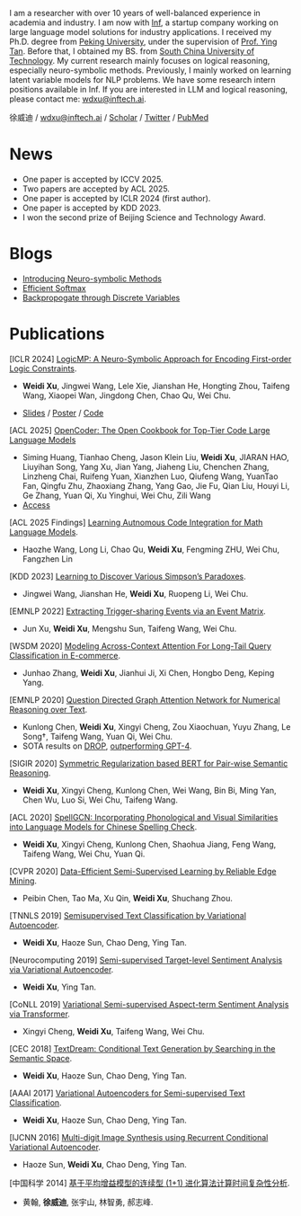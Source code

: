 I am a researcher with over 10 years of well-balanced experience in academia and industry. I am now with [Inf](https://inftech.ai/), a startup company working on large language model solutions for industry applications. I received my Ph.D. degree from [Peking University](https://www.ai.pku.edu.cn/sztd/zzjyry1.htm), under the supervision of [Prof. Ying Tan](https://www.ai.pku.edu.cn/info/1284/1646.htm). Before that, I obtained my BS. from [South China University of Technology](https://www2.scut.edu.cn/sse/2018/0615/c16788a270753/page.htm). My current research mainly focuses on logical reasoning, especially neuro-symbolic methods. Previously, I mainly worked on learning latent variable models for NLP problems. We have some research intern positions available in Inf. If you are interested in LLM and logical reasoning, please contact me: wdxu@inftech.ai.

徐威迪 / wdxu@inftech.ai / [Scholar](https://scholar.google.com/citations?user=5YhrVbEAAAAJ&hl=en) / [Twitter](https://twitter.com/wead_hsu) / [PubMed](https://www.ncbi.nlm.nih.gov/pubmed/?term=weidi+xu)

<!---
![photo](assets/me.jpeg)
-->

# News

- One paper is accepted by ICCV 2025.
- Two papers are accepted by ACL 2025.
- One paper is accepted by ICLR 2024 (first author).
- One paper is accepted by KDD 2023.
- I won the second prize of Beijing Science and Technology Award.

# Blogs

- [Introducing Neuro-symbolic Methods](posts/nesy.md)
- [Efficient Softmax](posts/softmax.md)
- [Backpropogate through Discrete Variables](posts/bpdiscrete.md)

# Publications

[ICLR 2024] [LogicMP: A Neuro-Symbolic Approach for Encoding First-order Logic Constraints](https://arxiv.org/abs/2309.15458). 

- **Weidi Xu**, Jingwei Wang, Lele Xie, Jianshan He, Hongting Zhou, Taifeng Wang, Xiaopei Wan, Jingdong Chen, Chao Qu, Wei Chu.

- [Slides](../assets/slides-LogicMP.pdf) / [Poster](../assets/poster-LogicMP.pdf) / [Code](https://github.com/wead-hsu/logicmp)

[ACL 2025] [OpenCoder: The Open Cookbook for Top-Tier Code Large Language Models](https://openreview.net/forum?id=6nsW3bqugV)

- Siming Huang, Tianhao Cheng, Jason Klein Liu, **Weidi Xu**, JIARAN HAO, Liuyihan Song, Yang Xu, Jian Yang, Jiaheng Liu, Chenchen Zhang, Linzheng Chai, Ruifeng Yuan, Xianzhen Luo, Qiufeng Wang, YuanTao Fan, Qingfu Zhu, Zhaoxiang Zhang, Yang Gao, Jie Fu, Qian Liu, Houyi Li, Ge Zhang, Yuan Qi, Xu Yinghui, Wei Chu, Zili Wang
- [Access](https://opencoder-llm.github.io/)

[ACL 2025 Findings] [Learning Autnomous Code Integration for Math Language Models](https://openreview.net/forum?id=NnF5kreIAa).

- Haozhe Wang, Long Li, Chao Qu, **Weidi Xu**, Fengming ZHU, Wei Chu, Fangzhen Lin

<!---
[ICLR 2025 SCI-FM Workshop] [OpenCoder: The Open Cookbook for Top-Tier Code Large Language Models](https://openreview.net/pdf?id=rmfHzHdxAQ)

- Siming Huang, Tianhao Cheng, Jason Klein Liu, Jiaran Hao, Liuyihan Song, **Weidi Xu**, Ruifeng Yuan, Qian Liu, Yang Xu, Jian Yang, Jiaheng Liu, Chenchen Zhang, Linzheng Chai, Xianzhen Luo, Qiufeng Wang, Qingfu Zhu, Zhaoxiang Zhang, Yang Gao, Jie Fu, Ge Zhang.
- [Access](https://opencoder-llm.github.io/)
-->


[KDD 2023] [Learning to Discover Various Simpson’s Paradoxes](https://dl.acm.org/doi/pdf/10.1145/3580305.3599859).

- Jingwei Wang, Jianshan He, **Weidi Xu**, Ruopeng Li, Wei Chu.

[EMNLP 2022] [Extracting Trigger-sharing Events via an Event Matrix](https://aclanthology.org/2022.findings-emnlp.85/).

- Jun Xu, **Weidi Xu**, Mengshu Sun, Taifeng Wang, Wei Chu.

[WSDM 2020] [Modeling Across-Context Attention For Long-Tail Query Classification in E-commerce](https://dl.acm.org/doi/10.1145/3437963.3441822).

- Junhao Zhang, **Weidi Xu**, Jianhui Ji, Xi Chen, Hongbo Deng, Keping Yang.

[EMNLP 2020] [Question Directed Graph Attention Network for Numerical Reasoning over Text](https://arxiv.org/pdf/2009.07448.pdf).

- Kunlong Chen, **Weidi Xu**, Xingyi Cheng, Zou Xiaochuan, Yuyu Zhang, Le Song†, Taifeng Wang, Yuan Qi, Wei Chu.
- SOTA results on [DROP](https://leaderboard.allenai.org/drop/submissions/public), [outperforming GPT-4](https://arxiv.org/abs/2303.08774).

[SIGIR 2020] [Symmetric Regularization based BERT for Pair-wise Semantic Reasoning](https://arxiv.org/pdf/1909.03405.pdf).

- **Weidi Xu**, Xingyi Cheng, Kunlong Chen, Wei Wang, Bin Bi, Ming Yan, Chen Wu, Luo Si, Wei Chu, Taifeng Wang. 

[ACL 2020] [SpellGCN: Incorporating Phonological and Visual Similarities into Language Models for Chinese Spelling Check](https://arxiv.org/pdf/2004.14166.pdf).

- **Weidi Xu**, Xingyi Cheng, Kunlong Chen, Shaohua Jiang, Feng Wang, Taifeng Wang, Wei Chu, Yuan Qi.

[CVPR 2020] [Data-Efficient Semi-Supervised Learning by Reliable Edge Mining](https://openaccess.thecvf.com/content_CVPR_2020/papers/Chen_Data-Efficient_Semi-Supervised_Learning_by_Reliable_Edge_Mining_CVPR_2020_paper.pdf).

- Peibin Chen, Tao Ma, Xu Qin, **Weidi Xu**, Shuchang Zhou.

[TNNLS 2019] [Semisupervised Text Classification by Variational Autoencoder](https://arxiv.org/abs/1603.02514).

- **Weidi Xu**, Haoze Sun, Chao Deng, Ying Tan.

[Neurocomputing 2019] [Semi-supervised Target-level Sentiment Analysis via Variational Autoencoder](https://deepai.org/publication/semi-supervised-target-level-sentiment-analysis-via-variational-autoencoder).

- **Weidi Xu**, Ying Tan.

[CoNLL 2019] [Variational Semi-supervised Aspect-term Sentiment Analysis via Transformer](https://arxiv.org/pdf/1810.10437.pdf).

- Xingyi Cheng, **Weidi Xu**, Taifeng Wang, Wei Chu.

[CEC 2018] [TextDream: Conditional Text Generation by Searching in the Semantic Space](https://ieeexplore.ieee.org/document/8477776).

- **Weidi Xu**, Haoze Sun, Chao Deng, Ying Tan.

[AAAI 2017] [Variational Autoencoders for Semi-supervised Text Classification](https://arxiv.org/pdf/1603.02514.pdf).

- **Weidi Xu**, Haoze Sun, Chao Deng, Ying Tan.

[IJCNN 2016] [Multi-digit Image Synthesis using Recurrent Conditional Variational Autoencoder](https://ieeexplore.ieee.org/document/7727223).

- Haoze Sun, **Weidi Xu**, Chao Deng, Ying Tan.

[中国科学 2014] [基于平均增益模型的连续型 (1+1) 进化算法计算时间复杂性分析](https://www.sciengine.com/SSI/doi/10.1360/112013-3;JSESSIONID=4dd5feae-1565-4901-8ee7-46dc3d06b139).

- 黄翰, **徐威迪**, 张宇山, 林智勇, 郝志峰.
